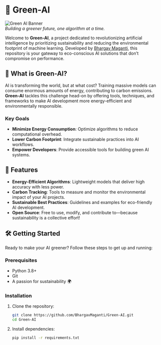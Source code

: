 # 🌱 Green-AI

![Green AI Banner](https://via.placeholder.com/1200x300.png?text=Green+AI+-+Sustainable+Intelligence)  
*Building a greener future, one algorithm at a time.*

Welcome to **Green-AI**, a project dedicated to revolutionizing artificial intelligence by prioritizing sustainability and reducing the environmental footprint of machine learning. Developed by [Bhargav Maganti](https://github.com/BhargavMaganti), this repository is your gateway to eco-conscious AI solutions that don’t compromise on performance.

## 🚀 What is Green-AI?

AI is transforming the world, but at what cost? Training massive models can consume enormous amounts of energy, contributing to carbon emissions. **Green-AI** tackles this challenge head-on by offering tools, techniques, and frameworks to make AI development more energy-efficient and environmentally responsible.

### Key Goals
- **Minimize Energy Consumption**: Optimize algorithms to reduce computational overhead.
- **Lower Carbon Footprint**: Integrate sustainable practices into AI workflows.
- **Empower Developers**: Provide accessible tools for building green AI systems.

## 🌟 Features

- **Energy-Efficient Algorithms**: Lightweight models that deliver high accuracy with less power.
- **Carbon Tracking**: Tools to measure and monitor the environmental impact of your AI projects.
- **Sustainable Best Practices**: Guidelines and examples for eco-friendly AI development.
- **Open Source**: Free to use, modify, and contribute to—because sustainability is a collective effort!

## 🛠️ Getting Started

Ready to make your AI greener? Follow these steps to get up and running:

### Prerequisites
- Python 3.8+
- Git
- A passion for sustainability 🌍

### Installation
1. Clone the repository:
   ```bash
   git clone https://github.com/BhargavMaganti/Green-AI.git
   cd Green-AI 
2. Install dependencies:
    ```bash
    pip install -r requirements.txt
    

